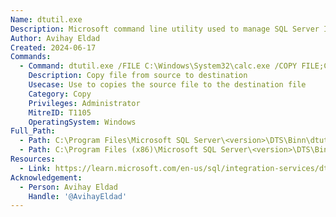 ```yaml
---
Name: dtutil.exe
Description: Microsoft command line utility used to manage SQL Server Integration Services packages.
Author: Avihay Eldad
Created: 2024-06-17
Commands:
  - Command: dtutil.exe /FILE C:\Windows\System32\calc.exe /COPY FILE;C:\Users\Public\calc.exe
    Description: Copy file from source to destination
    Usecase: Use to copies the source file to the destination file
    Category: Copy
    Privileges: Administrator
    MitreID: T1105
    OperatingSystem: Windows
Full_Path:
  - Path: C:\Program Files\Microsoft SQL Server\<version>\DTS\Binn\dtutil.exe
  - Path: C:\Program Files (x86)\Microsoft SQL Server\<version>\DTS\Binn\dtutil.exe
Resources:
  - Link: https://learn.microsoft.com/en-us/sql/integration-services/dtutil-utility?view=sql-server-ver16
Acknowledgement:
  - Person: Avihay Eldad
    Handle: '@AvihayEldad'
---
```

